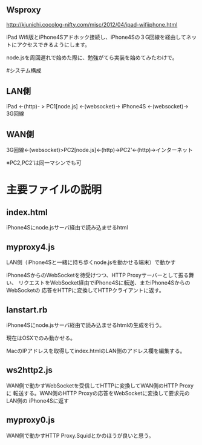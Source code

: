 Wsproxy
----
http://kjunichi.cocolog-nifty.com/misc/2012/04/ipad-wifiiphone.html

iPad Wifi版とiPhone4Sアドホック接続し、iPhone4Sの３G回線を経由してネットにアクセスできるようにします。

node.jsを周回遅れで始めた際に、勉強がてら実装を始めてみたわけで。

#システム構成
## LAN側
iPad <-(http)- > PC1[node.js] <-(websocket)-> iPhone4S <-(websocket)-> 3G回線

## WAN側
3G回線<-(websocket)>PC2[node.js]<-(http)->PC2'<-(http)->インターネット

※PC2,PC2'は同一マシンでも可

# 主要ファイルの説明
## index.html
iPhone4Sにnode.jsサーバ経由で読み込ませるhtml

## myproxy4.js
LAN側（iPhone4Sと一緒に持ち歩くnode.jsを動かせる端末）で動かす

iPhone4SからのWebSocketを待受けつつ、HTTP Proxyサーバーとして振る舞い、
リクエストをWebSocket経由でiPhone4Sに転送、またiPhone4SからのWebSocketの
応答をHTTPに変換してHTTPクライアントに返す。

## lanstart.rb
iPhone4Sにnode.jsサーバ経由で読み込ませるhtmlの生成を行う。

現在はOSXでのみ動かせる。

MacのIPアドレスを取得してindex.htmlのLAN側のアドレス欄を編集する。


## ws2http2.js
WAN側で動かすWebSocketを受信してHTTPに変換してWAN側のHTTP Proxyに
転送する。WAN側のHTTP Proxyの応答をWebSocketに変換して要求元のLAN側の
iPhone4Sに返す

## myproxy0.js
WAN側で動かすHTTP Proxy.Squidとかのほうが良いと思う。

